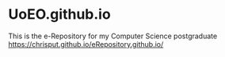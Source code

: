 # UoEO.github.io
This is the e-Repository for my Computer Science postgraduate 
https://chrisput.github.io/eRepository.github.io/
